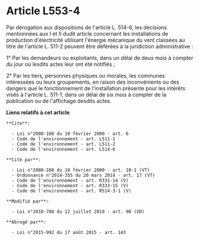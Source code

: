 # Article L553-4

Par dérogation aux dispositions de l'article L. 514-6, les décisions mentionnées aux I et II dudit article concernant les
installations de production d'électricité utilisant l'énergie mécanique du vent classées au titre de l'article L. 511-2
peuvent être déférées à la juridiction administrative : 

1° Par les demandeurs ou exploitants, dans un délai de deux mois à compter du jour où lesdits actes leur ont été notifiés ; 

2° Par les tiers, personnes physiques ou morales, les communes intéressées ou leurs groupements, en raison des inconvénients
ou des dangers que le fonctionnement de l'installation présente pour les intérêts visés à l'article L. 511-1, dans un délai
de six mois à compter de la publication ou de l'affichage desdits actes.

**Liens relatifs à cet article**

	**Cite**:

	  - Loi n°2000-108 du 10 février 2000 - art. 6
	  - Code de l'environnement - art. L511-1
	  - Code de l'environnement - art. L511-2
	  - Code de l'environnement - art. L514-6

	**Cité par**:

	  - Loi n°2000-108 du 10 février 2000 - art. 10-1 (VT)
	  - Ordonnance n°2014-355 du 20 mars 2014 - art. 17 (VT)
	  - Code de l'environnement - art. R331-14 (V)
	  - Code de l'environnement - art. R333-15 (V)
	  - Code de l'environnement - art. R514-3-1 (V)

	**Modifié par**:

	  - Loi n°2010-788 du 12 juillet 2010 - art. 90 (VD)

	**Abrogé par**:

	  - Loi n°2015-992 du 17 août 2015 - art. 143
